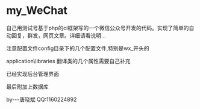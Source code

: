 # my_WeChat
自己用测试号基于php的ci框架写的一个微信公众号开发的代码。实现了简单的自动回复，群发，网页文章。详细请看说明...

注意配置文件config目录下的几个配置文件,特别是wx_开头的

application\libraries 翻译类的几个属性需要自己补充

已经实现后台管理界面

最后附加上数据库

by---唐晓斌 QQ:1160224892
